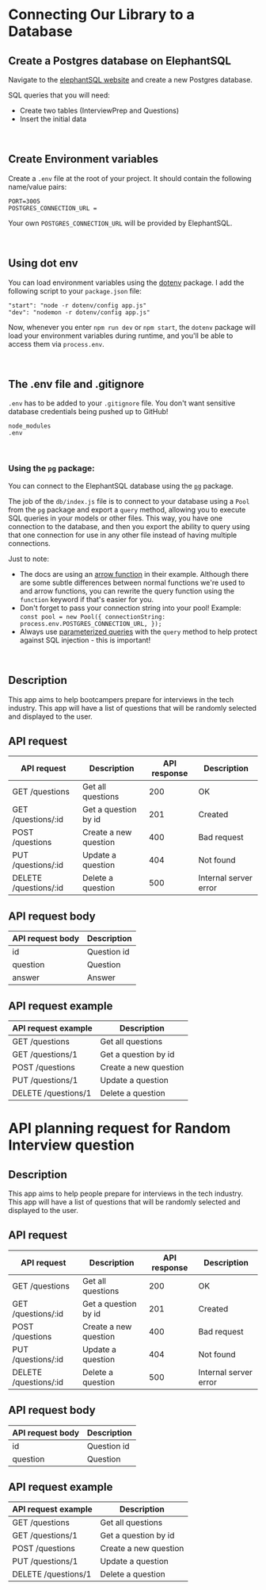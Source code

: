 # Connecting Our Library to a Database

## Create a Postgres database on ElephantSQL

Navigate to the [elephantSQL website](https://www.elephantsql.com/) and create a new Postgres database.


SQL queries that you will need:

- Create two tables (InterviewPrep and Questions)
- Insert the initial data

<br>

## Create Environment variables

Create a `.env` file at the root of your project. It should contain the following name/value pairs:

```
PORT=3005
POSTGRES_CONNECTION_URL =
```

Your own `POSTGRES_CONNECTION_URL` will be provided by ElephantSQL.

<br>

## Using dot env

You can load environment variables using the [dotenv](https://www.npmjs.com/package/dotenv) package. I
add the following script to your `package.json` file:

```
"start": "node -r dotenv/config app.js"
"dev": "nodemon -r dotenv/config app.js"
```

Now, whenever you enter `npm run dev` or `npm start`, the `dotenv` package will load your environment variables during runtime, and you'll be able to access them via `process.env`.

<br>

## The .env file and .gitignore

`.env` has to be added to your `.gitignore` file. You don't want sensitive database credentials being pushed up to GitHub!

```
node_modules
.env
```

<br>

### Using the `pg` package:

You can connect to the ElephantSQL database using the [`pg`](<(https://node-postgres.com/).>) package. 

The job of the `db/index.js` file is to connect to your database using a `Pool` from the `pg` package and export a `query` method, allowing you to execute SQL queries in your models or other files. This way, you have one connection to the database, and then you export the ability to query using that one connection for use in any other file instead of having multiple connections.


Just to note:

- The docs are using an [arrow function](https://www.w3schools.com/js/js_arrow_function.asp) in their example. Although there are some subtle differences between normal functions we're used to and arrow functions, you can rewrite the query function using the `function` keyword if that's easier for you.
- Don't forget to pass your connection string into your pool! Example: `const pool = new Pool({ connectionString: process.env.POSTGRES_CONNECTION_URL, });`
- Always use [parameterized queries](https://node-postgres.com/features/queries) with the `query` method to help protect against SQL injection - this is important!

<br>


## Description

This app aims to help bootcampers prepare for interviews in the tech industry. This app will have a list of questions that will be randomly selected and displayed to the user.

## API request

| API request           | Description           | API response | Description           |
| --------------------- | --------------------- | ------------ | --------------------- |
| GET /questions        | Get all questions     | 200          | OK                    |
| GET /questions/:id    | Get a question by id  | 201          | Created               |
| POST /questions       | Create a new question | 400          | Bad request           |
| PUT /questions/:id    | Update a question     | 404          | Not found             |
| DELETE /questions/:id | Delete a question     | 500          | Internal server error |

## API request body

| API request body | Description |
| ---------------- | ----------- |
| id               | Question id |
| question         | Question    |
| answer           | Answer      |

## API request example

| API request example | Description           |
| ------------------- | --------------------- |
| GET /questions      | Get all questions     |
| GET /questions/1    | Get a question by id  |
| POST /questions     | Create a new question |
| PUT /questions/1    | Update a question     |
| DELETE /questions/1 | Delete a question     |

# API planning request for Random Interview question

## Description

This app aims to help people prepare for interviews in the tech industry. This app will have a list of questions that will be randomly selected and displayed to the user.

## API request

| API request           | Description           | API response | Description           |
| --------------------- | --------------------- | ------------ | --------------------- |
| GET /questions        | Get all questions     | 200          | OK                    |
| GET /questions/:id    | Get a question by id  | 201          | Created               |
| POST /questions       | Create a new question | 400          | Bad request           |
| PUT /questions/:id    | Update a question     | 404          | Not found             |
| DELETE /questions/:id | Delete a question     | 500          | Internal server error |

## API request body

| API request body | Description |
| ---------------- | ----------- |
| id               | Question id |
| question         | Question    |

## API request example

| API request example | Description           |
| ------------------- | --------------------- |
| GET /questions      | Get all questions     |
| GET /questions/1    | Get a question by id  |
| POST /questions     | Create a new question |
| PUT /questions/1    | Update a question     |
| DELETE /questions/1 | Delete a question     |
